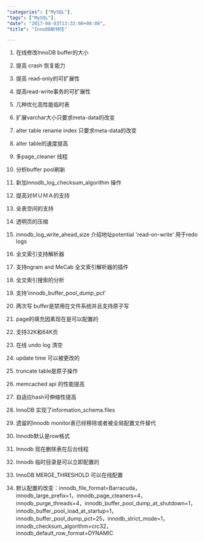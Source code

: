 ```yaml
---
"categories": ["MySQL"],
"tags": ["MySQL"],
"date": "2017-08-03T13:32:00+08:00",
"title": "InnoDB新特性"

---
```


1. 在线修改InnoDB buffer的大小


2. 提高 crash 恢复能力


3. 提高 read-only的可扩展性


4. 提高read-write事务的可扩展性


5. 几种优化高性能临时表


6. 扩展varchar大小只要求meta-data的改变


7. alter table rename index 只要求meta-data的改变


8. alter table的速度提高


9. 多page_cleaner 线程


10. 分析buffer pool刷新


11. 新加innodb_log_checksum_algorithm 操作


12. 提高对ＭＵＭＡ的支持


13. 全表空间的支持


14. 透明页的压缩


15. innodb_log_write_ahead_size 介绍地址potential  'read-on-write' 用于redo logs


16. 全文索引支持解析器


17. 支持ngram and MeCab 全文索引解析器的插件


18. 全文索引搜索的分析


19. 支持’innodb_buffer_pool_dump_pct‘


20. 两次写 buffer是禁用在文件系统并且支持原子写


21. page的填充因素现在是可以配置的


22. 支持32K和64K页


23. 在线 undo log 清空


24. update time 可以被更改的


25. truncate table是原子操作


26. memcached api 的性能提高


27. 自适应hash可伸缩性提高


28. InnoDB 实现了information_schema.files


29. 遗留的Innodb monitor表已经移除或者被全局配置文件替代


30. Innodb默认是row格式


31. Innodb 现在删除表在后台线程


32. Innodb 临时目录是可以立即配置的


33. InnoDB MERGE_THRESHOLD  可以在线配置


34. 默认配置的改变：innodb_file_format=Barracuda，innodb_large_prefix=1，innodb_page_cleaners=4， innodb_purge_threads=4，innodb_buffer_pool_dump_at_shutdown=1，innodb_buffer_pool_load_at_startup=1，innodb_buffer_pool_dump_pct=25，innodb_strict_mode=1，innodb_checksum_algorithm=crc32，innodb_default_row_format=DYNAMIC